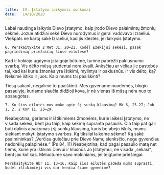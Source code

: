 ```yaml
---
title:  IV. Įstatymo laikymosi sunkumai
date:   14/10/2020
---
```


Labai naudinga laikytis Dievo Įstatymo, kaip įrodo Dievo palaimintų žmonių sėkmė. Jozuė atidžiai sekė Dievo nurodymus ir gerai vadovavo Izraeliui. Viešpats ne kartą sakė Izraeliui, kad jis klestės, jei laikysis Įstatymo.

`6. Perskaitykite 2 Met 31, 20–21. Kodėl Ezekijui sekėsi, pasak pagrindinių priežasčių šiose eilutėse?`
														
Kad ir kokioje ugdymo įstaigoje būtume, turime pabrėžti paklusnumo svarbą. Vis dėlto mūsų studentai nėra kvaili. Anksčiau ar vėliau jie pastebės tai, kad kai kurie žmonės yra ištikimi, mylintys ir paklusnūs. Ir vis dėlto, ką? Nelaimė ištiko ir juos. Kaip mums tai paaiškinti?

Tiesą sakant, negalime to paaiškinti. Mes gyvename nuodėmės, blogio pasaulyje, kuriame siaučia didžioji kova, ir nė vienas iš mūsų nėra nuo to apsaugotas.

`7. Ko šios eilutės mus moko apie šį sunkų klausimą? Mk 6, 25–27; Job 1, 2; 2 Kor 11, 23–29.`
														
Neabejotina, geriems ir ištikimiems žmonėms, kurie laikėsi Įstatymo, ne visada sekėsi, bent jau taip, kaip sėkmę supranta pasaulis. Čia taip pat gali būti dalinis atsakymas į šį sunkų klausimą, kuris be abejo iškils, mums siekiant mokyti Įstatymo svarbos. Ką tiksliai laikome sėkme? Ką sakė psalmininkas? „Verčiau gulėčiau prie Dievo Namų slenksčio, negu gyvenčiau nedorėlių palapinėse.“ (Ps 84, 11) 	Neabejotina, kad pagal pasaulio matą net tiems, kurie yra ištikimi Dievui ir klusnūs Jo Įstatymui, ne visada „sekasi“, bent jau kol kas. Meluotume savo mokiniams, jei teigtume priešingai.

`Perskaitykite Hbr 11, 13–16. Kaip šios eilutės padeda mums suprasti, kodėl ištikimieji vis dar kenčia šiame gyvenime?`